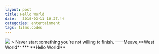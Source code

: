 ```yaml
---
layout: post
title: Hello World
date:   2019-03-11 16:37:44
categories: entertainment
tags: films,codes
---
```

<img src="{{ site.baseurl }}/images/world.jpg">
> Never start something you're not willing to finish.  
——Meave,**West World**  
***
**Hello World!**